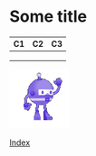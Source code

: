# Some title

| C1        |   C2    |   C3 |
|:------------- |:-------------|:-------------|
|  |  |  |
|  |  |  |
|  |  |  |



[![F1](assets/images/f1.png)](Topics/Reports/index.md)

[Index](topics/reports/index.md)